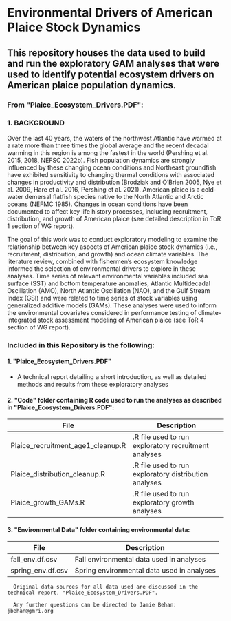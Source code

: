 # Environmental Drivers of American Plaice Stock Dynamics

## This repository houses the data used to build and run the exploratory GAM analyses that were used to identify potential ecosystem drivers on American plaice population dynamics.

### From "Plaice_Ecosystem_Drivers.PDF":

### **1.	BACKGROUND**

Over the last 40 years, the waters of the northwest Atlantic have warmed at a rate more than three times the global average and the recent decadal warming in this region is among the fastest in the world (Pershing et al. 2015, 2018, NEFSC 2022b). Fish population dynamics are strongly influenced by these changing ocean conditions and Northeast groundfish have exhibited sensitivity to changing thermal conditions with associated changes in productivity and distribution (Brodziak and O’Brien 2005, Nye et al. 2009, Hare et al. 2016, Pershing et al. 2021). American plaice is a cold-water demersal flatfish species native to the North Atlantic and Arctic oceans (NEFMC 1985). Changes in ocean conditions have been documented to affect key life history processes, including recruitment, distribution, and growth of American plaice (see detailed description in ToR 1 section of WG report).

The goal of this work was to conduct exploratory modeling to examine the relationship between key aspects of American plaice stock dynamics (i.e., recruitment, distribution, and growth) and ocean climate variables. The literature review, combined with fishermen’s ecosystem knowledge informed the selection of environmental drivers to explore in these analyses. Time series of relevant environmental variables included sea surface (SST) and bottom temperature anomalies, Atlantic Multidecadal Oscillation (AMO), North Atlantic Oscillation (NAO), and the Gulf Stream Index (GSI) and were related to time series of stock variables using generalized additive models (GAMs). These analyses were used to inform the environmental covariates considered in performance testing of climate-integrated stock assessment modeling of American plaice (see ToR 4 section of WG report). 

  
### **Included in this Repository is the following:**
  
####  **1. "Plaice_Ecosystem_Drivers.PDF"** 
- A technical report detailing a short introduction, as well as detailed methods and results from these exploratory analyses
  
####  **2. "Code" folder containing R code used to run the analyses as described in "Plaice_Ecosystem_Drivers.PDF":**
  
| File | Description |
| ----------- | ----------- |
|Plaice_recruitment_age1_cleanup.R | .R file used to run exploratory recruitment analyses|
|Plaice_distribution_cleanup.R | .R file used to run exploratory distribution analyses|
|Plaice_growth_GAMs.R| .R file used to run exploratory growth analyses|

#### **3. "Environmental Data" folder containing environmental data:**
   
| File | Description |
| ----------- | -----------|
|fall_env.df.csv| Fall environmental data used in analyses|
|spring_env.df.csv| Spring environmental data used in analyses|

      Original data sources for all data used are discussed in the technical report, "Plaice_Ecosystem_Drivers.PDF".
      
      Any further questions can be directed to Jamie Behan: jbehan@gmri.org
   
